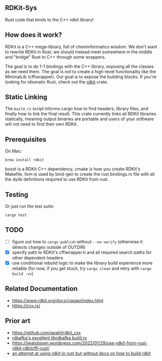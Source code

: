 RDKit-Sys
---

Rust code that binds to the C++ rdkit library!

How does it work?
---

RDKit is a C++ mega-library, full of cheminformatics wisdom. We don't want to rewrite RDKit in Rust, we should instead meet somewhere in the middle and
"bridge" Rust to C++ through some wrappers.

The goal is to do 1-1 bindings with the C++ library, exposing all the classes as we need them. The goal is _not_ to create
a high-level functionality like the MinimalLib (cffiwrapper). Our goal is to expose the building blocks. If you're looking
for idiomatic Rust, check out the [rdkit](https://crates.io/crate/rdkit) crate.

Static Linking
---

The `build.rs` script informs cargo how to find headers, library files, and finally how to link the final result. This crate
currently links all RDKit libraries statically, meaning output binaries are portable and users of your software will
not need to find their own RDKit.

Prerequisites
---

On Mac:

    brew install rdkit

boost is a RDKit C++ dependency, cmake is how you create RDKit's Makefile, llvm is used by bind-gen to create the rust
bindings.rs file with all the dylib definitions required to use RDKit from rust.

Testing
---

Or just run the test suite:

    cargo test

TODO
---

 - [ ] figure out how to `cargo publish` without `--no-verify` (otherwise it detects changes outside of OUTDIR)
 - [X] specify path to RDKit's cffiwrapper.h and all required search paths for other dependent headers
 - [X] use conditional rebuild logic to make the library build experience more reliable (for now, if you get stuck, try `cargo clean` and retry with `cargo build -vv`)

Related Documentation
---

 - https://www.rdkit.org/docs/cppapi/index.html
 - https://cxx.rs/

Prior art
---

 - https://github.com/apahl/rdkit_cxx
 - [rdkafka's excellent librdkafka build.rs](https://github.com/fede1024/rust-rdkafka/blob/master/rdkafka-sys/build.rs)
 - https://iwatobipen.wordpress.com/2022/01/29/use-rdkit-from-rust-rdkit-rdkitcffi-rust/
 - [an attempt at using rdkit in rust but without docs on how to build rdkit](https://github.com/iwatobipen/rust_rdkit/)
